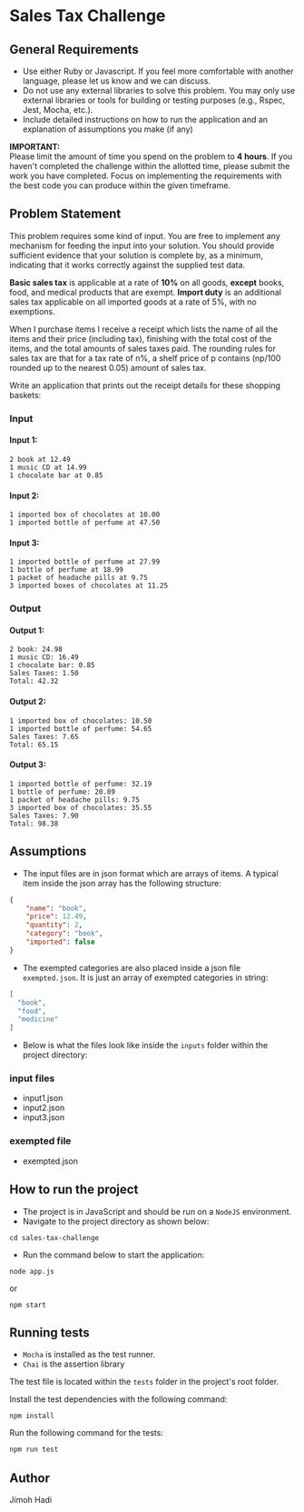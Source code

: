 # Sales Tax Challenge
## General Requirements
- Use either Ruby or Javascript. If you feel more comfortable with another language, please let us know and we can discuss.
- Do not use any external libraries to solve this problem. You may only use external libraries or tools for building or testing purposes (e.g., Rspec, Jest, Mocha, etc.).
- Include detailed instructions on how to run the application and an explanation of assumptions you make (if any)


**IMPORTANT:**  
Please limit the amount of time you spend on the problem to **4 hours**. If you haven't completed the challenge within the allotted time, please submit the work you have completed. Focus on implementing the requirements with the best code you can produce within the given timeframe.


## Problem Statement

This problem requires some kind of input. You are free to implement any mechanism for feeding the input into your solution. You should provide sufficient evidence that your solution is complete by, as a minimum, indicating that it works correctly against the supplied test data.

**Basic sales tax** is applicable at a rate of **10%** on all goods, **except** books, food, and medical products that are exempt. **Import duty** is an additional sales tax applicable on all imported goods at a rate of 5%, with no exemptions.

When I purchase items I receive a receipt which lists the name of all the items and their price (including tax), finishing with the total cost of the items, and the total amounts of sales taxes paid. The rounding rules for sales tax are that for a tax rate of n%, a shelf price of p contains (np/100 rounded up to the nearest 0.05) amount of sales tax.


Write an application that prints out the receipt details for these shopping baskets:

### Input

#### Input 1:
```
2 book at 12.49
1 music CD at 14.99
1 chocolate bar at 0.85
```

#### Input 2:
```
1 imported box of chocolates at 10.00
1 imported bottle of perfume at 47.50
```

#### Input 3:
```
1 imported bottle of perfume at 27.99
1 bottle of perfume at 18.99
1 packet of headache pills at 9.75
3 imported boxes of chocolates at 11.25
```

### Output

#### Output 1:
```
2 book: 24.98
1 music CD: 16.49
1 chocolate bar: 0.85
Sales Taxes: 1.50
Total: 42.32
```

#### Output 2:
```
1 imported box of chocolates: 10.50
1 imported bottle of perfume: 54.65
Sales Taxes: 7.65
Total: 65.15
```

#### Output 3:
```
1 imported bottle of perfume: 32.19
1 bottle of perfume: 20.89
1 packet of headache pills: 9.75
3 imported box of chocolates: 35.55
Sales Taxes: 7.90
Total: 98.38
```

## Assumptions
* The input files are in json format which are arrays of items. A typical item inside the json array has the following structure:
```json
{
    "name": "book",
    "price": 12.49,
    "quantity": 2,
    "category": "book",
    "imported": false
}
```

* The exempted categories are also placed inside a json file `exempted.json`. It is just an array of exempted categories in string:
```json
[
  "book",
  "food",
  "medicine"
]
```


* Below is what the files look like inside the `inputs` folder within the project directory:

 ### input files
* input1.json
* input2.json
* input3.json

 ### exempted file
* exempted.json

## How to run the project
* The project is in JavaScript and should be run on a `NodeJS` environment.
* Navigate to the project directory as shown below:
```
cd sales-tax-challenge
```
* Run the command below to start the application:
```
node app.js
```
or
```
npm start
```

## Running tests

* `Mocha` is installed as the test runner.
* `Chai` is the assertion library

The test file is located within the `tests` folder in the project's root folder.

Install the test dependencies with the following command:

```
npm install
```
Run the following command  for the tests:
```bash
npm run test
```

## Author
Jimoh Hadi
